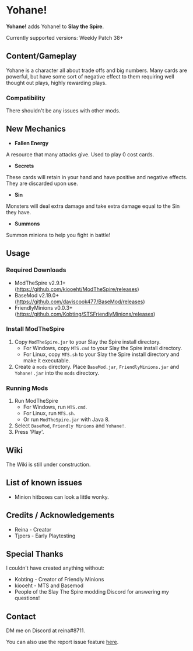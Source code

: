 # Yohane!

**Yohane!** adds Yohane! to **Slay the Spire**.

Currently supported versions: 
Weekly Patch 38+

## Content/Gameplay ##
Yohane is a character all about trade offs and big numbers. Many cards are powerful, but have some sort of negative effect to them requiring well thought out plays, highly rewarding plays. 

### Compatibility ###
There shouldn't be any issues with other mods.

## New Mechanics ##
* **Fallen Energy**

A resource that many attacks give. Used to play 0 cost cards.
* **Secrets**

These cards will retain in your hand and have positive and negative effects. They are discarded upon use.
* **Sin**

Monsters will deal extra damage and take extra damage equal to the Sin they have.
* **Summons**

Summon minions to help you fight in battle!

## Usage ##
### Required Downloads ###
* ModTheSpire v2.9.1+ (https://github.com/kiooeht/ModTheSpire/releases)
* BaseMod v2.19.0+ (https://github.com/daviscook477/BaseMod/releases)
* FriendlyMinions v0.0.3+ (https://github.com/Kobting/STSFriendlyMinions/releases)

### Install ModTheSpire ###
1. Copy `ModTheSpire.jar` to your Slay the Spire install directory.
    * For Windows, copy `MTS.cmd` to your Slay the Spire install directory.
    * For Linux, copy `MTS.sh` to your Slay the Spire install directory and make it executable.
2. Create a `mods` directory. Place `BaseMod.jar`, `FriendlyMinions.jar` and `Yohane!.jar` into the `mods` directory.

### Running Mods ###
1. Run ModTheSpire
    * For Windows, run `MTS.cmd`.
    * For Linux, run `MTS.sh`.
    * Or run `ModTheSpire.jar` with Java 8.
2. Select `BaseMod`, `Friendly Minions` and `Yohane!`.
3. Press 'Play'.

## Wiki ##
The Wiki is still under construction.

## List of known issues ##
* Minion hitboxes can look a little wonky.

## Credits / Acknowledgements ##
* Reina - Creator
* Tjpers - Early Playtesting

## Special Thanks ##

I couldn't have created anything without:
* Kobting - Creator of Friendly Minions
* kiooeht - MTS and Basemod
* People of the Slay The Spire modding Discord for answering my questions!

## Contact ##

DM me on Discord at reina#8711. 

You can also use the report issue feature [here](https://github.com/ReinaSHSL/Yohane-/issues).

